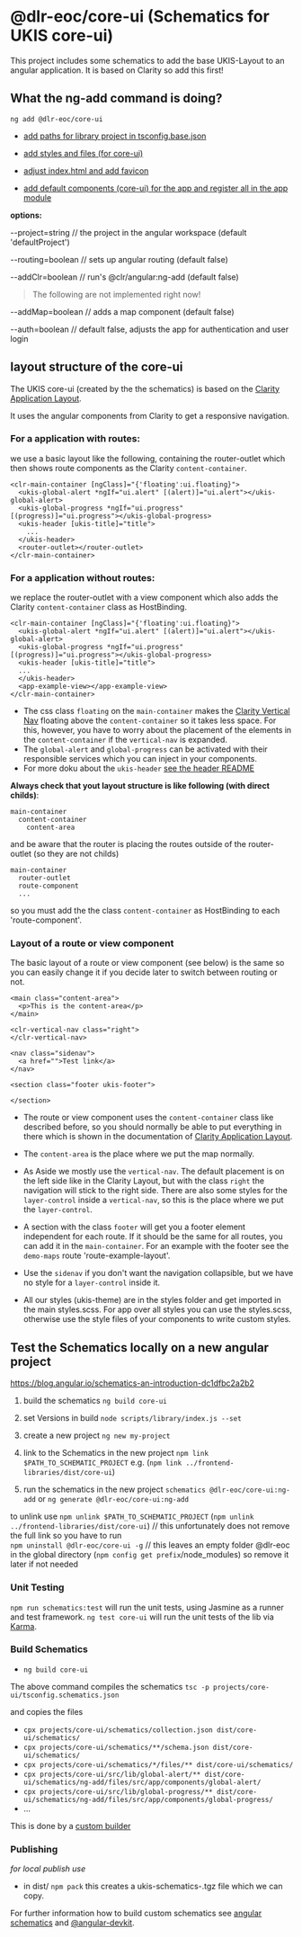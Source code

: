 # @dlr-eoc/core-ui (Schematics for UKIS core-ui)

This project includes some schematics to add the base UKIS-Layout to an angular application.
It is based on Clarity so add this first!

## What the ng-add command is doing?

```
ng add @dlr-eoc/core-ui
```

- [add paths for library project in tsconfig.base.json](schematics/ng-add/index.ts#L273)

- [add styles and files (for core-ui)](schematics/ng-add/index.ts#L61)

- [adjust index.html and add favicon](schematics/ng-add/index.ts#L312)

- [add default components (core-ui) for the app and register all in the app module](schematics/ng-add/index.ts#L177)


**options:**

--project=string // the project in the angular workspace (default 'defaultProject')

--routing=boolean // sets up angular routing (default false)

--addClr=boolean // run's @clr/angular:ng-add (default false)


> The following are not implemented right now!

--addMap=boolean // adds a map component (default false)

--auth=boolean // default false, adjusts the app for authentication and user login


## layout structure of the core-ui

The UKIS core-ui (created by the the schematics) is based on the [Clarity Application Layout](https://clarity.design/documentation/app-layout).

It uses the angular components from Clarity to get a responsive navigation. 

### For a application with routes:
we use a basic layout like the following, containing the router-outlet which then shows route components as the Clarity `content-container`.
```
<clr-main-container [ngClass]="{'floating':ui.floating}">
  <ukis-global-alert *ngIf="ui.alert" [(alert)]="ui.alert"></ukis-global-alert>
  <ukis-global-progress *ngIf="ui.progress" [(progress)]="ui.progress"></ukis-global-progress>
  <ukis-header [ukis-title]="title">
    ...
  </ukis-header>
  <router-outlet></router-outlet>
</clr-main-container>
```

### For a application without routes:
we replace the router-outlet with a view component which also adds the Clarity `content-container` class as HostBinding.
```
<clr-main-container [ngClass]="{'floating':ui.floating}">
  <ukis-global-alert *ngIf="ui.alert" [(alert)]="ui.alert"></ukis-global-alert>
  <ukis-global-progress *ngIf="ui.progress" [(progress)]="ui.progress"></ukis-global-progress>
  <ukis-header [ukis-title]="title">
  ...
  </ukis-header>
  <app-example-view></app-example-view>
</clr-main-container>
```

- The css class `floating` on the `main-container` makes the [Clarity Vertical Nav](https://clarity.design/documentation/vertical-nav/collapsible-nav/normal) floating above the `content-container` so it takes less space. For this, however, you have to worry about the placement of the elements in the `content-container` if the `vertical-nav` is expanded.
- The `global-alert` and `global-progress` can be activated with their responsible services which you can inject in your components.
- For more doku about the `ukis-header` [see the header README](src/lib/header/README.md)


**Always check that yout layout structure is like following (with direct childs)**:
```
main-container
  content-container
    content-area
```

and be aware that the router is placing the routes outside of the router-outlet (so they are not childs)
```
main-container
  router-outlet
  route-component
  ...
```

so you must add the the class `content-container` as HostBinding to each 'route-component'.


### Layout of a route or view component
The basic layout of a route or view component (see below) is the same so you can easily change it if you decide later to switch between routing or not.

```
<main class="content-area">
  <p>This is the content-area</p>
</main>

<clr-vertical-nav class="right">
</clr-vertical-nav>

<nav class="sidenav">
  <a href="">Test link</a>
</nav>

<section class="footer ukis-footer">

</section>
```

- The route or view component uses the `content-container` class like described before, so you should normally be able to put everything in there which is shown in the documentation of [Clarity Application Layout](https://clarity.design/documentation/app-layout).

- The `content-area` is the place where we put the map normally.

- As Aside we mostly use the `vertical-nav`. The default placement is on the left side like in the Clarity Layout, but with the class `right` the navigation will stick to the right side.
There are also some styles for the `layer-control` inside a `vertical-nav`, so this is the place where we put the `layer-control`.

- A section with the class `footer` will get you a footer element independent for each route. If it should be the same for all routes, you can add it in the `main-container`. For an example with the footer see the `demo-maps` route 'route-example-layout'.

- Use the `sidenav` if you don't want the navigation collapsible, but we have no style for a `layer-control` inside it.

- All our styles (ukis-theme) are in the styles folder and get imported in the main styles.scss.
For app over all styles you can use the styles.scss, otherwise use the style files of your components to write custom styles.


## Test the Schematics locally on a new angular project
https://blog.angular.io/schematics-an-introduction-dc1dfbc2a2b2

1. build the schematics `ng build core-ui`

2. set Versions in build `node scripts/library/index.js --set`

3. create a new project `ng new my-project`

4. link to the Schematics in the new project `npm link $PATH_TO_SCHEMATIC_PROJECT` e.g. (`npm link ../frontend-libraries/dist/core-ui`)

5. run the schematics in the new project `schematics @dlr-eoc/core-ui:ng-add` or `ng generate @dlr-eoc/core-ui:ng-add`


to unlink use 
`npm unlink $PATH_TO_SCHEMATIC_PROJECT` (`npm unlink ../frontend-libraries/dist/core-ui`) // this unfortunately does not remove the full link so you have to run   
`npm uninstall @dlr-eoc/core-ui -g` // this leaves an empty folder @dlr-eoc in the global directory (`npm config get prefix`/node_modules) so remove it later if not needed


### Unit Testing

`npm run schematics:test` will run the unit tests, using Jasmine as a runner and test framework.
`ng test core-ui` will run the unit tests of the lib via [Karma](https://karma-runner.github.io).

### Build Schematics

- `ng build core-ui`

The above command compiles the schematics
`tsc -p projects/core-ui/tsconfig.schematics.json`

and copies the files
- `cpx projects/core-ui/schematics/collection.json dist/core-ui/schematics/`
- `cpx projects/core-ui/schematics/**/schema.json dist/core-ui/schematics/`
- `cpx projects/core-ui/schematics/*/files/** dist/core-ui/schematics/`
- `cpx projects/core-ui/src/lib/global-alert/** dist/core-ui/schematics/ng-add/files/src/app/components/global-alert/`
- `cpx projects/core-ui/src/lib/global-progress/** dist/core-ui/schematics/ng-add/files/src/app/components/global-progress/`
- ...

This is done by a [custom builder](core-ui-packagr/index.js)

### Publishing

*for local publish use*
- in dist/ `npm pack` this creates a ukis-schematics-<version>.tgz file which we can copy.


For further information how to build custom schematics see [angular schematics](https://angular.io/guide/schematics) and [@angular-devkit](https://github.com/angular/angular-cli/tree/master/packages/angular_devkit).
